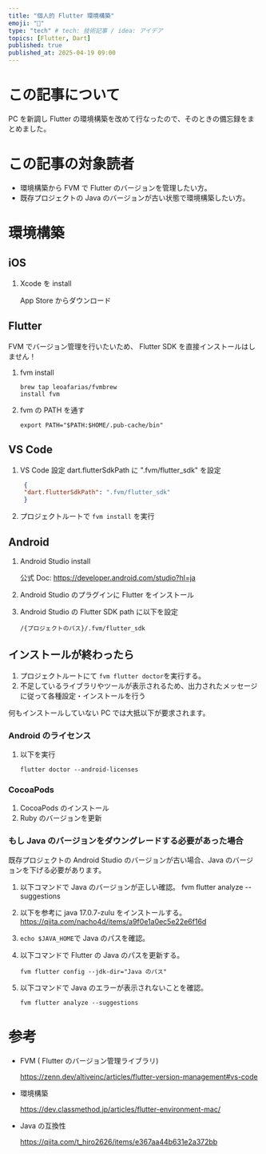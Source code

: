 ```yaml
---
title: "個人的 Flutter 環境構築"
emoji: "🐣"
type: "tech" # tech: 技術記事 / idea: アイデア
topics: [Flutter, Dart]
published: true
published_at: 2025-04-19 09:00
---
```


# この記事について

PC を新調し Flutter の環境構築を改めて行なったので、そのときの備忘録をまとめました。

# この記事の対象読者

- 環境構築から FVM で Flutter のバージョンを管理したい方。
- 既存プロジェクトの Java のバージョンが古い状態で環境構築したい方。

# 環境構築

## iOS

1. Xcode を install

   App Store からダウンロード

## Flutter

FVM でバージョン管理を行いたいため、 Flutter SDK を直接インストールはしません！

1. fvm install

   ```.zshrc
   brew tap leoafarias/fvmbrew
   install fvm
   ```

1. fvm の PATH を通す

   ```.zshrc
   export PATH="$PATH:$HOME/.pub-cache/bin"
   ```

## VS Code

1. VS Code
   設定 dart.flutterSdkPath に ".fvm/flutter_sdk" を設定

   ```settings.json
    {
    "dart.flutterSdkPath": ".fvm/flutter_sdk"
    }
   ```

1. プロジェクトルートで `fvm install` を実行

## Android

1. Android Studio install

   公式 Doc: https://developer.android.com/studio?hl=ja

1. Android Studio のプラグインに Flutter をインストール
1. Android Studio の Flutter SDK path に以下を設定
   ```
   /{プロジェクトのパス}/.fvm/flutter_sdk
   ```

## インストールが終わったら

1. プロジェクトルートにて `fvm flutter doctor`を実行する。
1. 不足しているライブラリやツールが表示されるため、出力されたメッセージに従って各種設定・インストールを行う

何もインストールしていない PC では大抵以下が要求されます。

### Android のライセンス

1. 以下を実行

   `flutter doctor --android-licenses`

### CocoaPods

1. CocoaPods のインストール
1. Ruby のバージョンを更新

### もし Java のバージョンをダウングレードする必要があった場合

既存プロジェクトの Android Studio のバージョンが古い場合、Java のバージョンを下げる必要があります。

1. 以下コマンドで Java のバージョンが正しい確認。
   fvm flutter analyze --suggestions

1. 以下を参考に java 17.0.7-zulu をインストールする。
   https://qiita.com/nacho4d/items/a9f0e1a0ec5e22e6f16d
1. `echo $JAVA_HOME`で Java のパスを確認。
1. 以下コマンドで Flutter の Java のパスを更新する。
   ```
   fvm flutter config --jdk-dir="Java のパス"
   ```
1. 以下コマンドで Java のエラーが表示されないことを確認。

   `fvm flutter analyze --suggestions`

# 参考

- FVM ( Flutter のバージョン管理ライブラリ)

  https://zenn.dev/altiveinc/articles/flutter-version-management#vs-code

- 環境構築

  https://dev.classmethod.jp/articles/flutter-environment-mac/

- Java の互換性

  https://qiita.com/t_hiro2626/items/e367aa44b631e2a372bb
